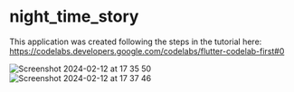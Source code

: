 # night_time_story

This application was created following the steps in the tutorial here: https://codelabs.developers.google.com/codelabs/flutter-codelab-first#0

![Screenshot 2024-02-12 at 17 35 50](https://github.com/Codelicious-Oda-x-DNB/codelicious-event-tasks/assets/90447375/d3398dc3-61ed-4131-996d-549c685b0b28)
![Screenshot 2024-02-12 at 17 37 46](https://github.com/Codelicious-Oda-x-DNB/codelicious-event-tasks/assets/90447375/349a554c-e2f3-4031-8b37-9932a50d59e4)
